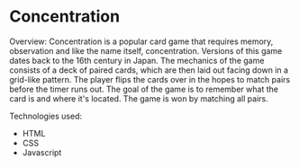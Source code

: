 # Concentration

Overview:
Concentration is a popular card game that requires memory, observation and like the name itself, concentration. Versions of this game dates back to the 16th century in Japan. The mechanics of the game consists of a deck of paired cards, which are then laid out facing down in a grid-like pattern. The player flips the cards over in the hopes to match pairs before the timer runs out. The goal of the game is to remember what the card is and where it's located. The game is won by matching all pairs.


Technologies used:
- HTML
- CSS
- Javascript
